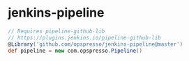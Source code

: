 # jenkins-pipeline

```groovy
// Requires pipeline-github-lib
// https://plugins.jenkins.io/pipeline-github-lib
@Library('github.com/opspresso/jenkins-pipeline@master')
def pipeline = new com.opspresso.Pipeline()
```
